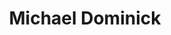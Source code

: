 ---
avatar: /images/people/michael.jpg
avatar_small: /images/people/michael_small.jpg
bio: Software Developer & entrepreneur working on a startup in the AI bots space.
homepage: http://dominickm.com/
instagram: https://instagram.com/dominucco
linkedin: null
title: Michael Dominick
twitter: https://twitter.com/dominucco
type: host
username: michael
youtube: null
---
